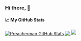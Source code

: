### Hi there, 👋

<!--
**simonlucky/simonlucky** is a ✨ _special_ ✨ repository because its `README.md` (this file) appears on your GitHub profile.

Here are some ideas to get you started:

- 🔭 I’m currently working on ...
- 🌱 I’m currently learning ...
- 👯 I’m looking to collaborate on ...
- 🤔 I’m looking for help with ...
- 💬 Ask me about ...
- 📫 How to reach me: ...
- 😄 Pronouns: ...
- ⚡ Fun fact: ...
-->

#### &#x1f4c8; My GitHub Stats

<a href="https://blacknetwork.pythonanywhere.com/">
  <img align="center" src="https://github-readme-stats.vercel.app/api?username=simonlucky&show_icons=true&line_height=33&count_private=true&theme=dark" alt="Preacherman GitHub Stats" />
</a>

<a href="https://blacknetwork.pythonanywhere.com/">
  <img align="center" src="https://github-readme-stats.vercel.app/api/top-langs/?username=simonlucky&&hide=cmake&langs_count=4&line_height=35&theme=dark" />
</a>

<a href="https://blacknetwork.pythonanywhere.com/">
  <img card_width="600" src="https://github-readme-streak-stats.herokuapp.com/?user=simonlucky&theme=dark" />
</a>
<br/>

